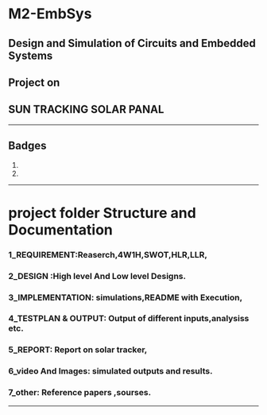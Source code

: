 # M2-EmbSys
Design and Simulation of Circuits and Embedded Systems
--------------------------------------------
## Project on
## SUN TRACKING SOLAR PANAL
----------------------------------
## Badges
1)
2)
---------------------------------------
# project folder Structure and Documentation 

 ### 1_REQUIREMENT:Reaserch,4W1H,SWOT,HLR,LLR,
 ### 2_DESIGN :High level And Low level Designs.
 ### 3_IMPLEMENTATION: simulations,README with Execution,
 ### 4_TESTPLAN & OUTPUT: Output of different inputs,analysiss etc.
 ### 5_REPORT: Report on solar tracker,
 ### 6_video And Images: simulated outputs and results.
 ### 7_other: Reference papers ,sourses.
---------------------------------------------
